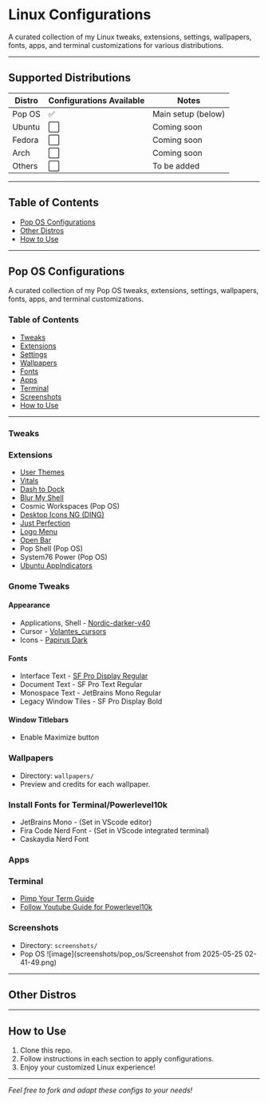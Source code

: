 # Linux Configurations

A curated collection of my Linux tweaks, extensions, settings, wallpapers, fonts, apps, and terminal customizations for various distributions.

---

## Supported Distributions

| Distro   | Configurations Available | Notes                |
|----------|-------------------------|----------------------|
| Pop OS   | ✅                      | Main setup (below)   |
| Ubuntu   | ⬜                      | Coming soon          |
| Fedora   | ⬜                      | Coming soon          |
| Arch     | ⬜                      | Coming soon          |
| Others   | ⬜                      | To be added          |

---

## Table of Contents

- [Pop OS Configurations](#pop-os-configurations)
- [Other Distros](#other-distros)
- [How to Use](#how-to-use)

---

## Pop OS Configurations

A curated collection of my Pop OS tweaks, extensions, settings, wallpapers, fonts, apps, and terminal customizations.

### Table of Contents

- [Tweaks](#tweaks)
- [Extensions](#extensions)
- [Settings](#settings)
- [Wallpapers](#wallpapers)
- [Fonts](#fonts)
- [Apps](#apps)
- [Terminal](#terminal)
- [Screenshots](#screenshots)
- [How to Use](#how-to-use)

---

### Tweaks

<!-- Add Pop OS tweaks here -->

### Extensions

- [User Themes](https://extensions.gnome.org/extension/4451/logo-menu/)
- [Vitals](https://extensions.gnome.org/extension/1460/vitals/)
- [Dash to Dock](https://extensions.gnome.org/extension/307/dash-to-dock/)
- [Blur My Shell](https://extensions.gnome.org/extension/3193/blur-my-shell/)
- Cosmic Workspaces (Pop OS)
- [Desktop Icons NG (DING)](https://extensions.gnome.org/extension/2087/desktop-icons-ng-ding/)
- [Just Perfection](https://extensions.gnome.org/extension/3843/just-perfection/)
- [Logo Menu](https://extensions.gnome.org/extension/4451/logo-menu/)
- [Open Bar](https://extensions.gnome.org/extension/4451/logo-menu/)
- Pop Shell (Pop OS)
- System76 Power (Pop OS)
- [Ubuntu AppIndicators](https://extensions.gnome.org/extension/4451/logo-menu/)

### Gnome Tweaks

#### Appearance

- Applications, Shell - [Nordic-darker-v40](https://www.gnome-look.org/p/1267246)
- Cursor - [Volantes_cursors](https://www.gnome-look.org/p/1356095)
- Icons - [Papirus Dark](https://www.gnome-look.org/p/1166289)

#### Fonts

- Interface Text - [SF Pro Display Regular](https://github.com/sahibjotsaggu/San-Francisco-Pro-Fonts)
- Document Text - SF Pro Text Regular
- Monospace Text - JetBrains Mono Regular
- Legacy Window Tiles - SF Pro Display Bold

#### Window Titlebars

- Enable Maximize button

### Wallpapers

- Directory: `wallpapers/`
- Preview and credits for each wallpaper.

### Install Fonts for Terminal/Powerlevel10k

- JetBrains Mono - (Set in VScode editor)
- Fira Code Nerd Font - (Set in VScode integrated terminal)
- Caskaydia Nerd Font

### Apps

<!-- Add Pop OS apps here -->

### Terminal

- [Pimp Your Term Guide](https://github.com/novaspirit/pimpyourterm)
- [Follow Youtube Guide for Powerlevel10k](https://youtu.be/80PHRWH84Tc?si=y3_xtAWPixkBo_g3)

### Screenshots

- Directory: `screenshots/`
- Pop OS
![image](screenshots/pop_os/Screenshot from 2025-05-25 02-41-49.png)

---

## Other Distros

<!-- Leave space for future configurations for Ubuntu, Fedora, Arch, etc. -->

---

## How to Use

1. Clone this repo.
2. Follow instructions in each section to apply configurations.
3. Enjoy your customized Linux experience!

---

*Feel free to fork and adapt these configs to your needs!*
